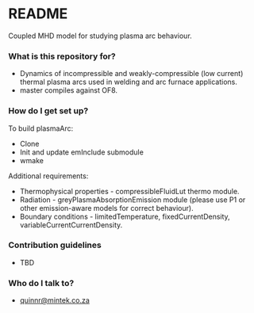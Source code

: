 # README #

Coupled MHD model for studying plasma arc behaviour. 

### What is this repository for? ###

* Dynamics of incompressible and weakly-compressible (low current) thermal plasma arcs used in welding and arc furnace applications.
* master compiles against OF8.

### How do I get set up? ###

To build plasmaArc:

* Clone
* Init and update emInclude submodule
* wmake

Additional requirements:

* Thermophysical properties - compressibleFluidLut thermo module.
* Radiation - greyPlasmaAbsorptionEmission module (please use P1 or other emission-aware models for correct behaviour).
* Boundary conditions - limitedTemperature, fixedCurrentDensity, variableCurrentCurrentDensity.

### Contribution guidelines ###

* TBD

### Who do I talk to? ###

* quinnr@mintek.co.za
